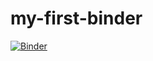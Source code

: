 # my-first-binder
[![Binder](https://mybinder.org/badge_logo.svg)](https://mybinder.org/v2/gh/KamalaPutta/my-first-binder.git/HEAD)
